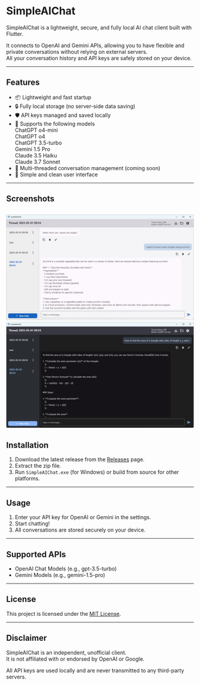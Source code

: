 # SimpleAIChat

SimpleAIChat is a lightweight, secure, and fully local AI chat client built with Flutter.

It connects to OpenAI and Gemini APIs, allowing you to have flexible and private conversations without relying on external servers.  
All your conversation history and API keys are safely stored on your device.

---

## Features

- 📦 Lightweight and fast startup
- 🔒 Fully local storage (no server-side data saving)
- 🛡️ API keys managed and saved locally
- 🧠 Supports the following models\
  ChatGPT o4-mini\
  ChatGPT o4\
  ChatGPT 3.5-turbo\
  Gemini 1.5 Pro\
  Claude 3.5 Haiku\
  Claude 3.7 Sonnet
- 💬 Multi-threaded conversation management (coming soon)
- 🌙 Simple and clean user interface

---

## Screenshots
![image](screenshot/1.jpg)
![image](screenshot/2.jpg)
---

## Installation

1. Download the latest release from the [Releases](https://github.com/your-username/SimpleAIChat/releases) page.
2. Extract the zip file.
3. Run `SimpleAIChat.exe` (for Windows) or build from source for other platforms.

---

## Usage

1. Enter your API key for OpenAI or Gemini in the settings.
2. Start chatting!
3. All conversations are stored securely on your device.

---

## Supported APIs

- OpenAI Chat Models (e.g., gpt-3.5-turbo)
- Gemini Models (e.g., gemini-1.5-pro)

---

## License

This project is licensed under the [MIT License](LICENSE).

---

## Disclaimer

SimpleAIChat is an independent, unofficial client.  
It is not affiliated with or endorsed by OpenAI or Google.

All API keys are used locally and are never transmitted to any third-party servers.
